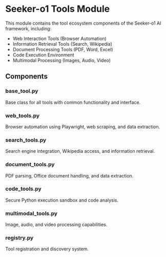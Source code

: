 # Seeker-o1 Tools Module

This module contains the tool ecosystem components of the Seeker-o1 AI framework, including:

- Web Interaction Tools (Browser Automation)
- Information Retrieval Tools (Search, Wikipedia)
- Document Processing Tools (PDF, Word, Excel)
- Code Execution Environment
- Multimodal Processing (Images, Audio, Video)

## Components

### base_tool.py
Base class for all tools with common functionality and interface.

### web_tools.py
Browser automation using Playwright, web scraping, and data extraction.

### search_tools.py
Search engine integration, Wikipedia access, and information retrieval.

### document_tools.py
PDF parsing, Office document handling, and data extraction.

### code_tools.py
Secure Python execution sandbox and code analysis.

### multimodal_tools.py
Image, audio, and video processing capabilities.

### registry.py
Tool registration and discovery system.
